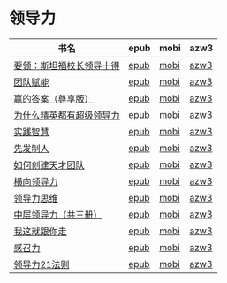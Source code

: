 # 领导力

| 书名 | epub | mobi | azw3 |
| --- | --- | --- | --- |
| [要领：斯坦福校长领导十得](http://ct.dalanmei.com/f/31084289-599086600-289af3) | [epub](http://ct.dalanmei.com/f/31084289-599086600-289af3) | [mobi](http://ct.dalanmei.com/f/31084289-599088642-b58cec) | [azw3](http://ct.dalanmei.com/f/31084289-599088512-43474f) |
| [团队赋能](http://ct.dalanmei.com/f/31084289-571711654-ec2c70) | [epub](http://ct.dalanmei.com/f/31084289-571711654-ec2c70) | [mobi](http://ct.dalanmei.com/f/31084289-572114712-c8dd5f) | [azw3](http://ct.dalanmei.com/f/31084289-572133560-c97f57) |
| [赢的答案（尊享版）](http://ct.dalanmei.com/f/31084289-571711485-693b6b) | [epub](http://ct.dalanmei.com/f/31084289-571711485-693b6b) | [mobi](http://ct.dalanmei.com/f/31084289-572114739-53bd0a) | [azw3](http://ct.dalanmei.com/f/31084289-572133722-a3d20d) |
| [为什么精英都有超级领导力](http://ct.dalanmei.com/f/31084289-571711349-5a36a1) | [epub](http://ct.dalanmei.com/f/31084289-571711349-5a36a1) | [mobi](http://ct.dalanmei.com/f/31084289-572114774-f9c2c4) | [azw3](http://ct.dalanmei.com/f/31084289-572133834-6cbb36) |
| [实践智慧](http://ct.dalanmei.com/f/31084289-571710753-eb3a84) | [epub](http://ct.dalanmei.com/f/31084289-571710753-eb3a84) | [mobi](http://ct.dalanmei.com/f/31084289-572114899-6569a3) | [azw3](http://ct.dalanmei.com/f/31084289-572134788-c7b177) |
| [先发制人](http://ct.dalanmei.com/f/31084289-571698502-16afc4) | [epub](http://ct.dalanmei.com/f/31084289-571698502-16afc4) | [mobi](http://ct.dalanmei.com/f/31084289-572115871-bd0ba1) | [azw3](http://ct.dalanmei.com/f/31084289-572144760-71b3eb) |
| [如何创建天才团队](http://ct.dalanmei.com/f/31084289-571563265-497b68) | [epub](http://ct.dalanmei.com/f/31084289-571563265-497b68) | [mobi](http://ct.dalanmei.com/f/31084289-572015115-bf0746) | [azw3](http://ct.dalanmei.com/f/31084289-571911254-4c6e98) |
| [横向领导力](http://ct.dalanmei.com/f/31084289-571507803-014313) | [epub](http://ct.dalanmei.com/f/31084289-571507803-014313) | [mobi](http://ct.dalanmei.com/f/31084289-571775821-1b5b47) | [azw3](http://ct.dalanmei.com/f/31084289-571922001-bbfbcb) |
| [领导力思维](http://ct.dalanmei.com/f/31084289-571512318-62246a) | [epub](http://ct.dalanmei.com/f/31084289-571512318-62246a) | [mobi](http://ct.dalanmei.com/f/31084289-571776607-e91f44) | [azw3](http://ct.dalanmei.com/f/31084289-571922280-284b55) |
| [中层领导力（共三册）](http://ct.dalanmei.com/f/31084289-571517705-a410af) | [epub](http://ct.dalanmei.com/f/31084289-571517705-a410af) | [mobi](http://ct.dalanmei.com/f/31084289-571778363-d64ead) | [azw3](http://ct.dalanmei.com/f/31084289-571923514-78239d) |
| [我这就跟你走](http://ct.dalanmei.com/f/31084289-571547584-f8fe38) | [epub](http://ct.dalanmei.com/f/31084289-571547584-f8fe38) | [mobi](http://ct.dalanmei.com/f/31084289-571816253-4c1fdd) | [azw3](http://ct.dalanmei.com/f/31084289-572053172-066022) |
| [感召力](http://ct.dalanmei.com/f/31084289-571550131-95e7ad) | [epub](http://ct.dalanmei.com/f/31084289-571550131-95e7ad) | [mobi](http://ct.dalanmei.com/f/31084289-571841301-800d24) | [azw3](http://ct.dalanmei.com/f/31084289-572066279-447fd8) |
| [领导力21法则](http://ct.dalanmei.com/f/31084289-571456538-40f535) | [epub](http://ct.dalanmei.com/f/31084289-571456538-40f535) | [mobi](http://ct.dalanmei.com/f/31084289-571788834-a0bd32) | [azw3](http://ct.dalanmei.com/f/31084289-571893223-a9bf65) |
